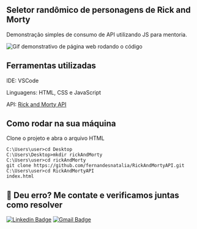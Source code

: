 ## Seletor randômico de personagens de Rick and Morty 

Demonstração simples de consumo de API utilizando JS para mentoria.


![Gif demonstrativo de página web rodando o código](https://github.com/fernandesnatalia/RickAndMortyAPI/blob/main/rickmorty.gif)

## Ferramentas utilizadas
IDE:  VSCode 


Linguagens: HTML, CSS e JavaScript


API: [Rick and Morty API](https://rickandmortyapi.com/)


## Como rodar na sua máquina
Clone o projeto e abra o arquivo HTML
 
```
C:\Users\user>cd Desktop
C:\Users\Desktop>mkdir rickAndMorty
C:\Users\user>cd rickAndMorty
git clone https://github.com/fernandesnatalia/RickAndMortyAPI.git
C:\Users\user>cd RickAndMortyAPI
index.html
``` 

## :rotating_light: Deu erro? Me contate e verificamos juntas como resolver
[![Linkedin Badge](https://img.shields.io/badge/LinkedIn-0077B5?style=for-the-badge&logo=linkedin&logoColor=white)](https://www.linkedin.com/in/natalia-fernandes-oliveira/)
[![Gmail Badge](https://img.shields.io/badge/Gmail-D14836?style=for-the-badge&logo=gmail&logoColor=white)](mailto:natalia1fernandes1@gmail.com)
